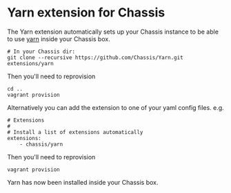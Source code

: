 # Yarn extension for Chassis
The Yarn extension automatically sets up your Chassis instance to be able to use [yarn](https://github.com/yarnpkg/yarn) inside your Chassis box.

```
# In your Chassis dir:
git clone --recursive https://github.com/Chassis/Yarn.git extensions/yarn

```

Then you'll need to reprovision
```
cd ..
vagrant provision
```

Alternatively you can add the extension to one of your yaml config files. e.g.
```
# Extensions
#
# Install a list of extensions automatically
extensions:
    - chassis/yarn
```

Then you'll need to reprovision
```
vagrant provision
```

Yarn has now been installed inside your Chassis box.
